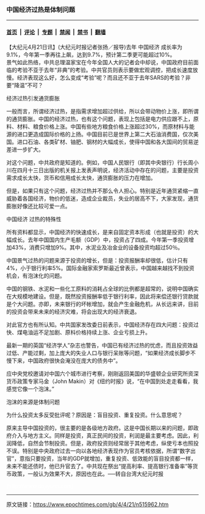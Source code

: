 ### 中国经济过热是体制问题

---

#### [首页](../../../..?n515962) &nbsp;|&nbsp; [评论](../../../../../epoch-comment?n515962) &nbsp;|&nbsp; [专题](../../../../../epoch-special?n515962) &nbsp;|&nbsp; [禁闻](../../../../../epoch-news?n515962) &nbsp;|&nbsp; [禁书](../../../../../books?n515962) &nbsp;|&nbsp; [翻墙](https://github.com/gfw-breaker/nogfw/blob/master/README.md?n515962)


<div class="post_content" id="artbody" itemprop="articleBody">
 <!-- article content begin -->
 <p>
  【大纪元4月21日讯】(大纪元时报记者张扬／报导)去年
  <ok href="https://www.epochtimes.com/gb/tag/%E4%B8%AD%E5%9B%BD%E7%BB%8F%E6%B5%8E.html">
   中国经济
  </ok>
  成长率为9.1%，今年第一季再往上飙，达到9.7%，预计第二季更可能超过10%。
  <br/>
  景气如此热络，中共总理温家宝在今年全国人大的记者会中却说，中国政府目前面临的考验不亚于去年“非典”的考验。中共官员则表示要做宏观调控，把成长速度放慢。经济表现这么好，怎么变成“考验”呢？而且还不亚于去年SARS的考验？非要“降温”不可？
 </p>
 <p>
  经济过热引发通货膨胀
 </p>
 <p>
  一般而言，所谓经济过热，是指需求增加超过供给，所以会带动物价上涨，即所谓的通货膨胀。中国的经济过热，也有这个问题，表现上包括是电力供应跟不上，原料、材料、粮食价格上涨。中国有些地方粮食价格上涨超过30%，而原材料与能源的进口更造成国际价格的上扬。中国目前已是世界上第二大石油消费国，仅次美国。进口石油、各类矿材、铀肥、钢材的大幅成长，使得中国和各大国间的贸易逆差进一步扩大。
 </p>
 <p>
  对这个问题，中共政府是知道的。例如，中国人民银行（即其中央银行）行长周小川在四月十三日出版的机关报上发表声明说，经济活动中存在的问题，主要是投资需求成长太快，货币和信用成长太快，通货膨胀的压力在增加。
 </p>
 <p>
  但是，如果只有这个问题，经济过热并不那么令人担心。特别是近年通货紧缩一直威胁着各国经济，物价的低迷，造成企业裁员，失业的居高不下，大家发现，通货膨胀好像还比较可爱一点。
 </p>
 <p>
  <ok href="https://www.epochtimes.com/gb/tag/%E4%B8%AD%E5%9B%BD%E7%BB%8F%E6%B5%8E.html">
   中国经济
  </ok>
  过热的特殊性
 </p>
 <p>
  所有资料都显示，中国经济的快速成长，是来自固定资本形成（也就是投资）的大幅成长。去年中国国内生产毛额（GDP）中，投资占了四成。今年第一季投资增加43%，消费只增加9%。其中，水泥业及冶金业的设备投资均超过50％。
 </p>
 <p>
  中国景气过热的问题来源于投资的增长，但是：投资报酬率却很低，估计只有4%，小于银行利率5%。国际金融家索罗斯最近曾表示，中国越来越找不到投资机会，有泡沫化的问题。
 </p>
 <p>
  中国的钢铁、水泥和一些化工原料的消耗占全球的比例都是超常的，说明中国确实在大规模地建设。但是，既然投资报酬率低于银行利率，因此将来偿还银行贷款就是个大问题。亦即，未来银行的坏帐增加，就会产生金融危机，从长远来讲，目前的投资会带来未来的经济灾难，将会出现大的经济衰退。
 </p>
 <p>
  对此官方也有所认知。中共国家发改委日前表示，中国经济存在四大问题：投资过快、煤电油运不足加剧、原枓价格持续上涨、企业亏损上升。
 </p>
 <p>
  最新一期的英国“经济学人”杂志也警告，中国已有经济过热的忧虑，而且投资效益过低、产能过剩，加上庞大的失业人口与银行呆账等问题，“如果经济成长脚步不慢下来，中国政府很快会淹没在庞大的债务中”。
 </p>
 <p>
  应中央党校邀请对中国六个城市进行考察，刚刚返回美国的华盛顿企业研究所资深货币政策专家马金（John Makin）对《纽约时报》说，“在中国到处走走看看，我感觉它像一个泡沫。”
 </p>
 <p>
  泡沫的来源是体制问题
 </p>
 <p>
  为什么投资太多反受批评呢？原因是：盲目投资、重复投资。什么意思呢？
 </p>
 <p>
  原来主导中国投资的，很主要的是各级地方政府。这是中国长期以来的问题，即政府介入与地方主义。同样是投资，真正民间的投资，利润是最主要考虑。因此，利润降低，自然会节制投资。但是，政府投资则经常居于其他考虑，纵使亏本也照投不误。特别是中央政府过去一向以各地经济表现作为官员考核依据，所谓“数字出官”，意指只要投资，当年的GDP就增加，重复投资、低效能的盲目投资都一样，未来不能还债时，他已升官去了。中共现在祭出“提高利率、提高银行准备率”等货币政策，一般认为效果不大，原因也在此。──转自台湾大纪元时报
 </p>
 <p>
  <font color="#ffffff">
   (http://www.dajiyuan.com)
  </font>
 </p>
 <!-- article content end -->
 <div id="below_article_ad">
 </div>
</div>


---

原文链接：https://www.epochtimes.com/gb/4/4/21/n515962.htm